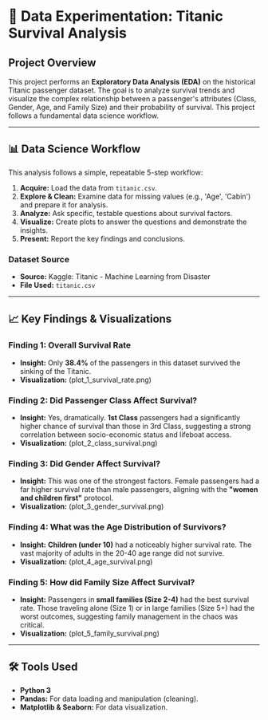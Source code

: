 # 🚢 Data Experimentation: Titanic Survival Analysis

## Project Overview
This project performs an **Exploratory Data Analysis (EDA)** on the historical Titanic passenger dataset. The goal is to analyze survival trends and visualize the complex relationship between a passenger's attributes (Class, Gender, Age, and Family Size) and their probability of survival. This project follows a fundamental data science workflow.

***

## 📊 Data Science Workflow

This analysis follows a simple, repeatable 5-step workflow:

1.  **Acquire:** Load the data from `titanic.csv`.
2.  **Explore & Clean:** Examine data for missing values (e.g., 'Age', 'Cabin') and prepare it for analysis.
3.  **Analyze:** Ask specific, testable questions about survival factors.
4.  **Visualize:** Create plots to answer the questions and demonstrate the insights.
5.  **Present:** Report the key findings and conclusions.

### Dataset Source
* **Source:** Kaggle: Titanic - Machine Learning from Disaster
* **File Used:** `titanic.csv`

***

## 📈 Key Findings & Visualizations

### Finding 1: Overall Survival Rate
* **Insight:** Only **38.4%** of the passengers in this dataset survived the sinking of the Titanic.
* **Visualization:** (plot_1_survival_rate.png)

### Finding 2: Did Passenger Class Affect Survival?
* **Insight:** Yes, dramatically. **1st Class** passengers had a significantly higher chance of survival than those in 3rd Class, suggesting a strong correlation between socio-economic status and lifeboat access.
* **Visualization:** (plot_2_class_survival.png)

### Finding 3: Did Gender Affect Survival?
* **Insight:** This was one of the strongest factors. Female passengers had a far higher survival rate than male passengers, aligning with the **"women and children first"** protocol.
* **Visualization:** (plot_3_gender_survival.png)

### Finding 4: What was the Age Distribution of Survivors?
* **Insight:** **Children (under 10)** had a noticeably higher survival rate. The vast majority of adults in the 20-40 age range did not survive.
* **Visualization:** (plot_4_age_survival.png)

### Finding 5: How did Family Size Affect Survival?
* **Insight:** Passengers in **small families (Size 2-4)** had the best survival rate. Those traveling alone (Size 1) or in large families (Size 5+) had the worst outcomes, suggesting family management in the chaos was critical.
* **Visualization:** (plot_5_family_survival.png)

***

## 🛠️ Tools Used
* **Python 3**
* **Pandas:** For data loading and manipulation (cleaning).
* **Matplotlib & Seaborn:** For data visualization.
